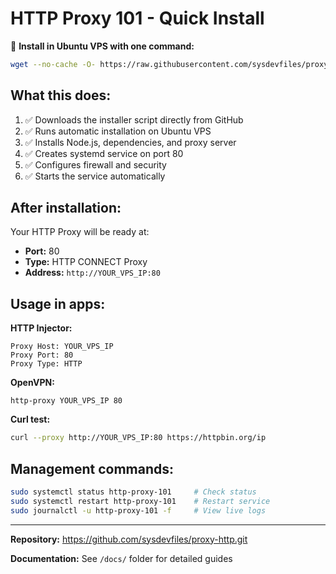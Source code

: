 # HTTP Proxy 101 - Quick Install

🚀 **Install in Ubuntu VPS with one command:**

```bash
wget --no-cache -O- https://raw.githubusercontent.com/sysdevfiles/proxy-http/main/proxy-http.sh | sudo bash
```

## What this does:

1. ✅ Downloads the installer script directly from GitHub
2. ✅ Runs automatic installation on Ubuntu VPS
3. ✅ Installs Node.js, dependencies, and proxy server
4. ✅ Creates systemd service on port 80
5. ✅ Configures firewall and security
6. ✅ Starts the service automatically

## After installation:

Your HTTP Proxy will be ready at:
- **Port:** 80
- **Type:** HTTP CONNECT Proxy  
- **Address:** `http://YOUR_VPS_IP:80`

## Usage in apps:

**HTTP Injector:**
```
Proxy Host: YOUR_VPS_IP
Proxy Port: 80
Proxy Type: HTTP
```

**OpenVPN:**
```
http-proxy YOUR_VPS_IP 80
```

**Curl test:**
```bash
curl --proxy http://YOUR_VPS_IP:80 https://httpbin.org/ip
```

## Management commands:

```bash
sudo systemctl status http-proxy-101     # Check status
sudo systemctl restart http-proxy-101    # Restart service
sudo journalctl -u http-proxy-101 -f     # View live logs
```

---

**Repository:** https://github.com/sysdevfiles/proxy-http.git

**Documentation:** See `/docs/` folder for detailed guides
